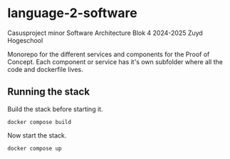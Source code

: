 # language-2-software
Casusproject minor Software Architecture Blok 4 2024-2025 Zuyd Hogeschool

Monorepo for the different services and components for the Proof of Concept.
Each component or service has it's own subfolder where all the code and dockerfile lives.

## Running the stack

Build the stack before starting it.

```docker compose build```

Now start the stack.

```docker compose up```
